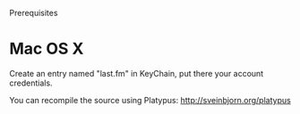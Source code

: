 Prerequisites

Mac OS X
========
Create an entry named "last.fm" in KeyChain, put there your account credentials.

You can recompile the source using Platypus:
http://sveinbjorn.org/platypus